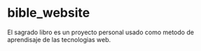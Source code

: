 # bible_website
El sagrado libro es un proyecto personal usado como metodo de aprendisaje de las tecnologias web.
